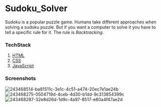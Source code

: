 # Sudoku_Solver

Sudoku is a popular puzzle game. Humans take different approaches when solving a sudoku puzzle. But if you want a computer to solve it you have to tell a specific rule for it. The rule is <i>Backtracking</i>.

### TechStack

1. <a href="https://www.geeksforgeeks.org/html/">HTML</a>
2. <a href="https://www.geeksforgeeks.org/css/">CSS</a>
3. <a href="https://www.geeksforgeeks.org/javascript/">JavaScript</a>


### Screenshots

![243468514-ba81511c-3e1c-4c51-a474-20ec7e1ae24b](https://github.com/soumya-maheshwari/Dev-Geeks/assets/104725768/78fc7f68-92d3-49bb-9007-c53d67efa788)
![243468275-0504719d-4ceb-4d30-b1dd-9c313854399c](https://github.com/soumya-maheshwari/Dev-Geeks/assets/104725768/0b14ec96-dbf9-420f-bf99-f9a0317be987)
![243468287-32e8d26d-1d9c-4a97-8517-e80a4f47ae2d](https://github.com/soumya-maheshwari/Dev-Geeks/assets/104725768/8be4295d-dc9c-4275-adf1-f8db4663fabf)
